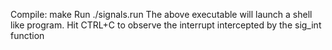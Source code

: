 Compile:
    make
Run
    ./signals.run
    The above executable will launch a shell like program. Hit CTRL+C to observe the interrupt intercepted by the sig_int function
